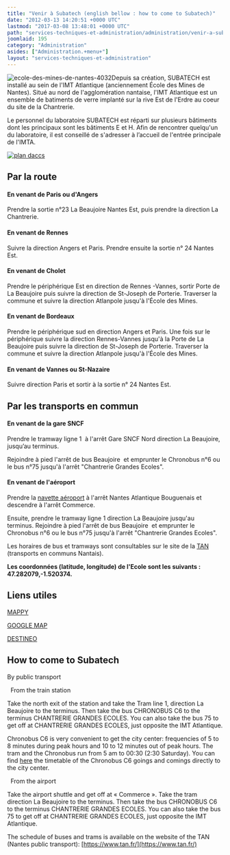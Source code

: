 ```yaml
---
title: "Venir à Subatech (english bellow : how to come to Subatech)"
date: "2012-03-13 14:20:51 +0000 UTC"
lastmod: "2017-03-08 13:48:01 +0000 UTC"
path: "services-techniques-et-administration/administration/venir-a-subatech.md"
joomlaid: 195
category: "Administration"
asides: ["Administration.+menu+"]
layout: "services-techniques-et-administration"
---
```

![ecole-des-mines-de-nantes-4032](images/General/ecole-des-mines-de-nantes-4032.jpg "Vue général de l'Ecole des Mines depuis la rue Alfred Kastler.")Depuis sa création, SUBATECH est installé au sein de l'IMT Atlantique (anciennement École des Mines de Nantes). Situé au nord de l'agglomération nantaise, l'IMT Atlantique est un ensemble de batiments de verre implanté sur la rive Est de l'Erdre au coeur du site de la Chantrerie.

Le personnel du laboratoire SUBATECH est réparti sur plusieurs bâtiments dont les principaux sont les bâtiments E et H. Afin de rencontrer quelqu'un du laboratoire, il est conseillé de s'adresser à l’accueil de l'entrée principale de l'IMTA.

[![plan daccs](images/Administration/plan%!d(MISSING)accs.jpg)](images/Administration/plan%!d(MISSING)accs.jpg)

Par la route
------------

#### En venant de Paris ou d'Angers

Prendre la sortie n°23 La Beaujoire Nantes Est, puis prendre la direction La Chantrerie.

#### En venant de Rennes

Suivre la direction Angers et Paris. Prendre ensuite la sortie n° 24 Nantes Est.

#### En venant de Cholet

Prendre le périphérique Est en direction de Rennes -Vannes, sortir Porte de La Beaujoire puis suivre la direction de St-Joseph de Porterie. Traverser la commune et suivre la direction Atlanpole jusqu'à l'École des Mines.

#### En venant de Bordeaux

Prendre le périphérique sud en direction Angers et Paris. Une fois sur le périphérique suivre la direction Rennes-Vannes jusqu'à la Porte de La Beaujoire puis suivre la direction de St-Joseph de Porterie. Traverser la commune et suivre la direction Atlanpole jusqu'à l'École des Mines.

#### En venant de Vannes ou St-Nazaire

Suivre direction Paris et sortir à la sortie n° 24 Nantes Est.

Par les transports en commun
----------------------------

#### En venant de la gare SNCF

Prendre le tramway ligne 1  à l'arrêt Gare SNCF Nord direction La Beaujoire, jusqu’au terminus.

Rejoindre à pied l'arrêt de bus Beaujoire  et emprunter le Chronobus n°6 ou le bus n°75 jusqu'à l'arrêt "Chantrerie Grandes Ecoles".

#### En venant de l'aéroport

Prendre la [navette aéroport](images/Administration/navette_aeroport_-_horaires_du_26-08-13_au_11-07-14.pdf) à l'arrêt Nantes Atlantique Bouguenais et descendre à l'arrêt Commerce.

Ensuite, prendre le tramway ligne 1 direction La Beaujoire jusqu'au terminus. Rejoindre à pied l'arrêt de bus Beaujoire  et emprunter le Chronobus n°6 ou le bus n°75 jusqu'à l'arrêt "Chantrerie Grandes Ecoles".

Les horaires de bus et tramways sont consultables sur le site de la [TAN](http://www.tan.fr/) (transports en communs Nantais).

**Les coordonnées (latitude, longitude) de l'Ecole sont les suivants : 47.282079,-1.520374.**

Liens utiles
------------

[MAPPY](http://fr.mappy.com/)

[GOOGLE MAP](http://maps.google.fr/)

[DESTINEO](http://www.destineo.fr/)

How to come to Subatech
-----------------------

By public transport

  From the train station

Take the north exit of the station and take the Tram line 1, direction La Beaujoire to the terminus. Then take the bus CHRONOBUS C6 to the terminus CHANTRERIE GRANDES ECOLES. You can also take the bus 75 to get off at CHANTRERIE GRANDES ECOLES, just opposite the IMT Atlantique.

Chronobus C6 is very convenient to get the city center: frequencies of 5 to 8 minutes during peak hours and 10 to 12 minutes out of peak hours. The tram and the Chronobus run from 5 am to 00:30 (2:30 Saturday). You can find [here](https://www.tan.fr/fiche-horaires-ligne-c6-1306.kjsp?RH=1417441489347) the timetable of the Chronobus C6 goings and comings directly to the city center.  

  From the airport

Take the airport shuttle and get off at « Commerce ». Take the tram direction La Beaujoire to the terminus. Then take the bus CHRONOBUS C6 to the terminus CHANTRERIE GRANDES ECOLES. You can also take the bus 75 to get off at CHANTRERIE GRANDES ECOLES, just opposite the IMT Atlantique.

The schedule of buses and trams is available on the website of the TAN (Nantes public transport): [https://www.tan.fr/](https://www.tan.fr/)
